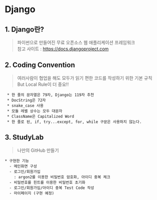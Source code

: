 # Django 

## 1. Django란?
> 파이썬으로 만들어진 무료 오픈소스 웹 애플리케이션 프레임워크   
> 참고 사이트 : https://docs.djangoproject.com

## 2. Coding Convention

> 여러사람이 협업을 해도 모두가 읽기 편한 코드를 작성하기 위한 기본 규칙   
> But Local Rule이 더 중요!!

```
 * 한 줄의 문자열은 79자, Django는 119자 추천
 * DocString은 72자
 * snake_case 사용
 * 모듈 레벨 상수는 모두 대문자
 * ClassName은 Capitalized Word
 * 한 줄로 된, if, try...except, for, while 구문은 사용하지 않는다.
```

## 3. StudyLab

> 나만의 GitHub 만들기

```
* 구현한 기능
  - 메인화면 구성
  - 로그인/회원가입
    : argon2를 이용한 비밀번호 암호화, 아이디 중복 체크
  - 비밀번호를 힌트를 이용한 비밀번호 초기화
  - 로그인/회원가입/아이디 중복 Test Code 작성
  - 마이페이지 (구현 예정)
```
